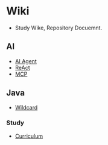 # Wiki
- Study Wike, Repository Docuemnt.

## AI
- [AI Agent](https://totohoon02.github.io/AI/AI_Agent)
- [ReAct](https://totohoon02.github.io/AI/ReAct)
- [MCP](https://totohoon02.github.io/AI/MCP)

## Java
- [Wildcard](https://totohoon02.github.io/Java/WildCard)

### Study
- [Curriculum](https://totohoon02.github.io/Study/Curriculum.md)

<!-- 
https://totohoon02.github.io/
-->

